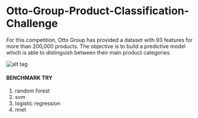 Otto-Group-Product-Classification-Challenge
==============================================
For this competition, Otto Group has provided a dataset with 93 features for more than 200,000 products. The objective is to build a predictive model which is able to distinguish between their main product categories. 

![alt tag](https://kaggle2.blob.core.windows.net/competitions/kaggle/4280/media/Grafik.jpg)

#### BENCHMARK TRY
1. random forest
2. svm
3. logistic regression
4. nnet	